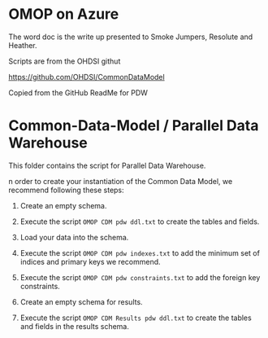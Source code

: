 # OMOP on Azure

The word doc is the write up presented to Smoke Jumpers, Resolute and Heather. 

Scripts are from the OHDSI githut
 
https://github.com/OHDSI/CommonDataModel

Copied from the GitHub ReadMe for PDW

Common-Data-Model / Parallel Data Warehouse
=================

This folder contains the script for Parallel Data Warehouse. 

n order to create your instantiation of the Common Data Model, we recommend following these steps:

1. Create an empty schema.

2. Execute the script `OMOP CDM pdw ddl.txt` to create the tables and fields.

3. Load your data into the schema.

4. Execute the script `OMOP CDM pdw indexes.txt` to add the minimum set of indices and primary keys we recommend.

5. Execute the script `OMOP CDM pdw constraints.txt` to add the foreign key constraints.

6. Create an empty schema for results.

7. Execute the script `OMOP CDM Results pdw ddl.txt` to create the tables and fields in the results schema.
